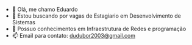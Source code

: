 - 👋 Olá, me chamo Eduardo
- 👀 Estou buscando por vagas de Estagiario em Desenvolvimento de Sistemas
- 🌱 Possuo conhecimentos em Infraestrutura de Redes e programação
- 📫 Email para contato: dudubor2003@gmail.com

<!---
Dudubor/Dudubor is a ✨ special ✨ repository because its `README.md` (this file) appears on your GitHub profile.
You can click the Preview link to take a look at your changes.
--->
